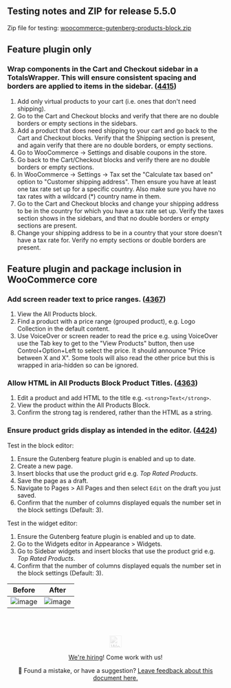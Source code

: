 ## Testing notes and ZIP for release 5.5.0

Zip file for testing: [woocommerce-gutenberg-products-block.zip](https://github.com/woocommerce/woocommerce-gutenberg-products-block/files/6763909/woocommerce-gutenberg-products-block.zip)

## Feature plugin only

### Wrap components in the Cart and Checkout sidebar in a TotalsWrapper. This will ensure consistent spacing and borders are applied to items in the sidebar. ([4415](https://github.com/woocommerce/woocommerce-gutenberg-products-block/pull/4415))

1. Add only virtual products to your cart (i.e. ones that don't need shipping).
2. Go to the Cart and Checkout blocks and verify that there are no double borders or empty sections in the sidebars.
3. Add a product that does need shipping to your cart and go back to the Cart and Checkout blocks. Verify that the Shipping section is present, and again verify that there are no double borders, or empty sections.
4. Go to WooCommerce -> Settings and disable coupons in the store.
5. Go back to the Cart/Checkout blocks and verify there are no double borders or empty sections.
6. In WooCommerce -> Settings -> Tax set the "Calculate tax based on" option to "Customer shipping address". Then ensure you have at least one tax rate set up for a specific country. Also make sure you have no tax rates with a wildcard (*) country name in them.
7. Go to the Cart and Checkout blocks and change your shipping address to be in the country for which you have a tax rate set up. Verify the taxes section shows in the sidebars, and that no double borders or empty sections are present.
8. Change your shipping address to be in a country that your store doesn't have a tax rate for. Verify no empty sections or double borders are present.

## Feature plugin and package inclusion in WooCommerce core

### Add screen reader text to price ranges. ([4367](https://github.com/woocommerce/woocommerce-gutenberg-products-block/pull/4367))

1. View the All Products block.
2. Find a product with a price range (grouped product), e.g. Logo Collection in the default content.
3. Use VoiceOver or screen reader to read the price e.g. using VoiceOver use the Tab key to get to the "View Products" button, then use Control+Option+Left to select the price. It should announce "Price between X and X". Some tools will also read the other price but this is wrapped in aria-hidden so can be ignored.

### Allow HTML in All Products Block Product Titles. ([4363](https://github.com/woocommerce/woocommerce-gutenberg-products-block/pull/4363))

1. Edit a product and add HTML to the title e.g. `<strong>Text</strong>`.
2. View the product within the All Products Block.
3. Confirm the strong tag is rendered, rather than the HTML as a string.

### Ensure product grids display as intended in the editor. ([4424](https://github.com/woocommerce/woocommerce-gutenberg-products-block/pull/4424))

Test in the block editor:
1. Ensure the Gutenberg feature plugin is enabled and up to date.
2. Create a new page.
3. Insert blocks that use the product grid e.g. _Top Rated Products_.
4. Save the page as a draft.
5. Navigate to Pages > All Pages and then select `Edit` on the draft you just saved.
4. Confirm that the number of columns displayed equals the number set in the block settings (Default: 3).

Test in the widget editor:
1. Ensure the Gutenberg feature plugin is enabled and up to date.
2. Go to the Widgets editor in Appearance > Widgets. 
3. Go to Sidebar widgets and insert blocks that use the product grid e.g. _Top Rated Products_.
4. Confirm that the number of columns displayed equals the number set in the block settings (Default: 3).

| Before | After |
| - | - |
| ![image](https://user-images.githubusercontent.com/1562646/124119268-983a0c00-da72-11eb-8660-5465e3cbbdd8.png) | ![image](https://user-images.githubusercontent.com/1562646/124119281-9bcd9300-da72-11eb-9a33-3a171e6aa72f.png) |

<!-- FEEDBACK --><br/><br/><p align="center"><a href="https://woocommerce.com/"><img src="https://woocommerce.com/wp-content/themes/woo/images/logo-woocommerce@2x.png" alt="WooCommerce" height="28px" style="filter: grayscale(100%);opacity: 0.2;" /></a></p><p align="center"><a href="https://woocommerce.com/careers/">We're hiring</a>! Come work with us!</p><p align="center">🐞 Found a mistake, or have a suggestion? <a href="https://github.com/woocommerce/woocommerce-gutenberg-products-block/issues/new?assignees=&labels=type%3A+documentation&template=--doc-feedback.md&title=Feedback%20on%20`./docs/testing/releases/550.md`">Leave feedback about this document here.</a></p><!-- /FEEDBACK -->

